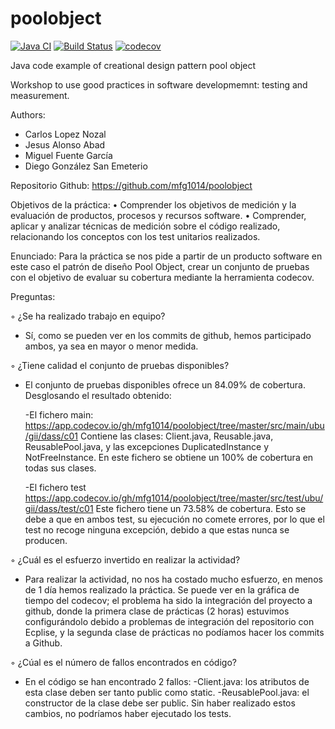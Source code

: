 poolobject
==========

[![Java CI](https://github.com/Kencho/poolobject/actions/workflows/ci.yml/badge.svg)](https://github.com/mfg1014/poolobject/actions/workflows/ci.yml) [![Build Status](https://app.travis-ci.com/Kencho/poolobject.svg?branch=master)](https://app.travis-ci.com/Kencho/poolobject) [![codecov](https://codecov.io/gh/Kencho/poolobject/branch/master/graph/badge.svg)](https://app.codecov.io/gh/mfg1014/poolobject)

Java code example of creational design pattern pool object

Workshop to use good practices in software developmemnt: testing and measurement.

Authors:

- Carlos Lopez Nozal
- Jesus Alonso Abad
- Miguel Fuente García
- Diego González San Emeterio


Repositorio Github: https://github.com/mfg1014/poolobject

Objetivos de la práctica:
• Comprender los objetivos de medición y la evaluación de productos, procesos y recursos software.
• Comprender, aplicar y analizar técnicas de medición sobre el código realizado, relacionando los conceptos con los test unitarios realizados.

Enunciado:
Para la práctica se nos pide a partir de un producto software en este caso el patrón de diseño Pool Object, crear un conjunto de pruebas con el objetivo de evaluar su cobertura mediante la herramienta codecov.


Preguntas:

◦ ¿Se ha realizado trabajo en equipo?
- Sí, como se pueden ver en los commits de github, hemos participado ambos, ya sea en mayor o menor medida.

◦ ¿Tiene calidad el conjunto de pruebas disponibles?
- El conjunto de pruebas disponibles ofrece un 84.09% de cobertura. Desglosando el resultado obtenido:

	-El fichero main: https://app.codecov.io/gh/mfg1014/poolobject/tree/master/src/main/ubu/gii/dass/c01
	Contiene las clases: Client.java, Reusable.java, ReusablePool.java, y las excepciones DuplicatedInstance y NotFreeInstance. En este fichero se obtiene un 100% de cobertura en todas sus clases.

	-El fichero test https://app.codecov.io/gh/mfg1014/poolobject/tree/master/src/test/ubu/gii/dass/test/c01
	Este fichero tiene un 73.58% de cobertura. Esto se debe a que en ambos test, su ejecución no comete errores, por lo que el test no recoge ninguna excepción, debido a que estas nunca se producen.

◦ ¿Cuál es el esfuerzo invertido en realizar la actividad?
- Para realizar la actividad, no nos ha costado mucho esfuerzo, en menos de 1 día hemos realizado la práctica. Se puede ver en la gráfica de tiempo del codecov; el problema ha sido la integración del proyecto a github, donde la primera clase de prácticas (2 horas) estuvimos configurándolo debido a problemas de integración del repositorio con Ecplise, y la segunda clase de prácticas no podíamos hacer los commits a Github.

◦ ¿Cúal es el número de fallos encontrados en código?

- En el código se han encontrado 2 fallos:
	-Client.java: los atributos de esta clase deben ser tanto public como static.
	-ReusablePool.java: el constructor de la clase debe ser public.
	Sin haber realizado estos cambios, no podríamos haber ejecutado los tests.

